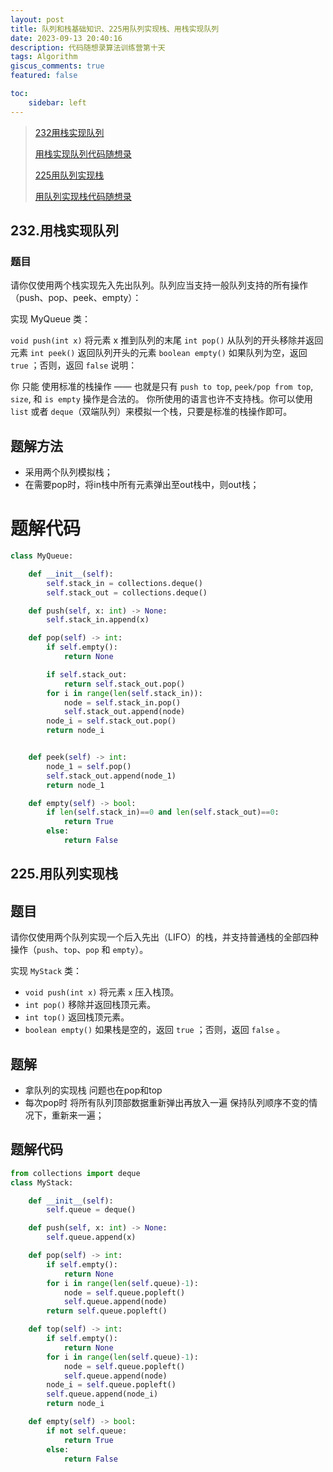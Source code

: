 ```yaml
---
layout: post
title: 队列和栈基础知识、225用队列实现栈、用栈实现队列
date: 2023-09-13 20:40:16
description: 代码随想录算法训练营第十天
tags: Algorithm
giscus_comments: true
featured: false

toc:
    sidebar: left
---
```


>
>[232用栈实现队列](https://leetcode.cn/problems/implement-queue-using-stacks/)
>
>[用栈实现队列代码随想录](https://programmercarl.com/0232.用栈实现队列.html#其他语言版本)
>
>[225用队列实现栈](https://leetcode.cn/problems/implement-stack-using-queues/description/)
>
>[用队列实现栈代码随想录](https://programmercarl.com/0225.用队列实现栈.html#其他语言版本)
>

## 232.用栈实现队列

### 题目
请你仅使用两个栈实现先入先出队列。队列应当支持一般队列支持的所有操作（push、pop、peek、empty）：

实现 MyQueue 类：

`void push(int x)` 将元素 x 推到队列的末尾
`int pop()` 从队列的开头移除并返回元素
`int peek()` 返回队列开头的元素
`boolean empty()` 如果队列为空，返回 `true` ；否则，返回 `false`
说明：

你 只能 使用标准的栈操作 —— 也就是只有 `push to top`, `peek/pop from top`, `size`, 和 `is empty` 操作是合法的。
你所使用的语言也许不支持栈。你可以使用 `list` 或者 `deque`（双端队列）来模拟一个栈，只要是标准的栈操作即可。


## 题解方法
- 采用两个队列模拟栈；
- 在需要pop时，将in栈中所有元素弹出至out栈中，则out栈；


# 题解代码
```python
class MyQueue:

    def __init__(self):
        self.stack_in = collections.deque()
        self.stack_out = collections.deque()

    def push(self, x: int) -> None:
        self.stack_in.append(x)

    def pop(self) -> int:
        if self.empty():
            return None

        if self.stack_out:
            return self.stack_out.pop()
        for i in range(len(self.stack_in)):
            node = self.stack_in.pop()
            self.stack_out.append(node)
        node_i = self.stack_out.pop()
        return node_i


    def peek(self) -> int:
        node_1 = self.pop()
        self.stack_out.append(node_1)
        return node_1

    def empty(self) -> bool:
        if len(self.stack_in)==0 and len(self.stack_out)==0:
            return True
        else:
            return False
```


## 225.用队列实现栈

## 题目
请你仅使用两个队列实现一个后入先出（LIFO）的栈，并支持普通栈的全部四种操作（`push`、`top`、`pop` 和 `empty`）。

实现 `MyStack` 类：
- `void push(int x)` 将元素 `x` 压入栈顶。
- `int pop()` 移除并返回栈顶元素。
- `int top()` 返回栈顶元素。
- `boolean empty()` 如果栈是空的，返回 `true` ；否则，返回 `false` 。

## 题解
- 拿队列的实现栈 问题也在pop和top
- 每次pop时 将所有队列顶部数据重新弹出再放入一遍 保持队列顺序不变的情况下，重新来一遍；

## 题解代码
```python
from collections import deque
class MyStack:

    def __init__(self):
        self.queue = deque()

    def push(self, x: int) -> None:
        self.queue.append(x)

    def pop(self) -> int:
        if self.empty():
            return None
        for i in range(len(self.queue)-1):
            node = self.queue.popleft()
            self.queue.append(node)
        return self.queue.popleft()

    def top(self) -> int:
        if self.empty():
            return None
        for i in range(len(self.queue)-1):
            node = self.queue.popleft()
            self.queue.append(node)
        node_i = self.queue.popleft()
        self.queue.append(node_i)
        return node_i

    def empty(self) -> bool:
        if not self.queue:
            return True
        else:
            return False

```

